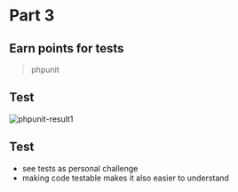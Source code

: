 # Part 3
## Earn points for tests

> phpunit



## Test

![phpunit-result1](resources/img/phpunit-result_1.png)



## Test

* <!-- .element: class="fragment" --> see tests as personal challenge
* <!-- .element: class="fragment" --> making code testable makes it also easier to understand
